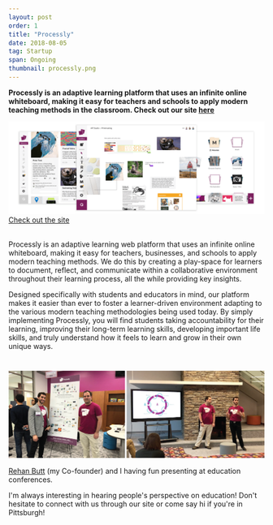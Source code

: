 ```yaml
---
layout: post
order: 1
title: "Processly"
date: 2018-08-05
tag: Startup
span: Ongoing
thumbnail: processly.png
---
```

**Processly is an adaptive learning platform that uses an infinite online whiteboard, making it easy for teachers and schools to apply modern teaching methods in the classroom. Check out our site <a target="_blanl" href="https://processly.io/">here</a>**

<img src="../img/processly/processlyhome.png">

<div>
<a target="_blank" href="https://processly.io/">
    <div class="bab"> Check out the site
    </div>
</a>
</div>

<br>

Processly is an adaptive learning web platform that uses an infinite online whiteboard, making it easy for teachers, businesses, and schools to apply modern teaching methods. We do this by creating a play-space for learners to document, reflect, and communicate within a collaborative environment throughout their learning process, all the while providing key insights.

Designed specifically with students and educators in mind, our platform makes it easier than ever to foster a learner-driven environment adapting to the various modern teaching methodologies being used today. By simply implementing Processly, you will find students taking accountability for their learning, improving their long-term learning skills, developing important life skills, and truly understand how it feels to learn and grow in their own unique ways.

<div style="margin-top:40px;">
<img src="../img/processly/presentations.png">
</div>

<a target="_blanl" href="http://rehanbutt.com/">Rehan Butt</a> (my Co-founder) and I having fun presenting at education conferences.

I'm always interesting in hearing people's perspective on education! Don't hesitate to connect with us through our site or come say hi if you're in Pittsburgh!

